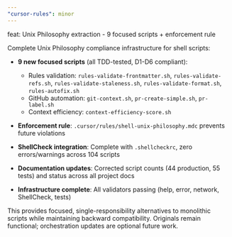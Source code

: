 ```yaml
---
"cursor-rules": minor
---
```


feat: Unix Philosophy extraction - 9 focused scripts + enforcement rule

Complete Unix Philosophy compliance infrastructure for shell scripts:

- **9 new focused scripts** (all TDD-tested, D1-D6 compliant):
  - Rules validation: `rules-validate-frontmatter.sh`, `rules-validate-refs.sh`, `rules-validate-staleness.sh`, `rules-validate-format.sh`, `rules-autofix.sh`
  - GitHub automation: `git-context.sh`, `pr-create-simple.sh`, `pr-label.sh`
  - Context efficiency: `context-efficiency-score.sh`

- **Enforcement rule**: `.cursor/rules/shell-unix-philosophy.mdc` prevents future violations

- **ShellCheck integration**: Complete with `.shellcheckrc`, zero errors/warnings across 104 scripts

- **Documentation updates**: Corrected script counts (44 production, 55 tests) and status across all project docs

- **Infrastructure complete**: All validators passing (help, error, network, ShellCheck, tests)

This provides focused, single-responsibility alternatives to monolithic scripts while maintaining backward compatibility. Originals remain functional; orchestration updates are optional future work.

